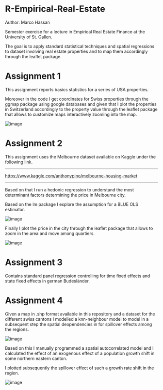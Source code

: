# R-Empirical-Real-Estate

Author: Marco Hassan 

Semester exercise for a lecture in Empirical Real Estate Finance at the University of St. Gallen.

The goal is to apply standard statistical techniques and spatial regressions to dataset involving real estate properties and to map them accordingly through the leaflet package.

# Assignment 1

This assignment reports basics statistics for a series of USA properties.

Moreover in the code I get coordinates for Swiss properties through the ggmap package using google databases and given that I plot the properties in Switzerland accordingly to the property value through the leaflet package that allows to customize maps interactively zooming into the map.

![image](https://user-images.githubusercontent.com/42472072/52440568-27070080-2b27-11e9-9106-87989ba24c7f.png)


# Assignment 2

This assignment uses the Melbourne dataset available on Kaggle under the following link.

___________________________________________________________
https://www.kaggle.com/anthonypino/melbourne-housing-market
___________________________________________________________

Based on that I run a hedonic regression to understand the most determinant factors determining the price in Melbourne city.

Based on the lm package I explore the assumption for a BLUE OLS estimator.


![image](https://user-images.githubusercontent.com/42472072/52441218-c5479600-2b28-11e9-8b4b-7a56e6b6e0b8.png)


Finally I plot the price in the city through the leaflet package that allows to zoom in the area and move among quartiers. 

![image](https://user-images.githubusercontent.com/42472072/52441190-bb259780-2b28-11e9-8804-6d8a83d5fd7c.png)



# Assignment 3

Contains standard panel regression controlling for time fixed effects and state fixed effects in german Budesländer.

# Assignment 4

Given a map in .shp format available in this repository and a dataset for the different swiss cantons I modelled a knn-neighbour model to model in a subsequent step the spatial deopendencies in for spillover effects among the regions.


![image](https://user-images.githubusercontent.com/42472072/52441579-b1506400-2b29-11e9-9987-b6c078145e42.png)


Based on this I manually programmed a spatial autocorrelated model and I calculated the effect of an exogenous effect of a population growth shift in some northern eastern canton.

I plotted subsequently the spillover effect of such a growth rate shift in the region.

![image](https://user-images.githubusercontent.com/42472072/52441808-58350000-2b2a-11e9-826b-ad7a3d574674.png)

